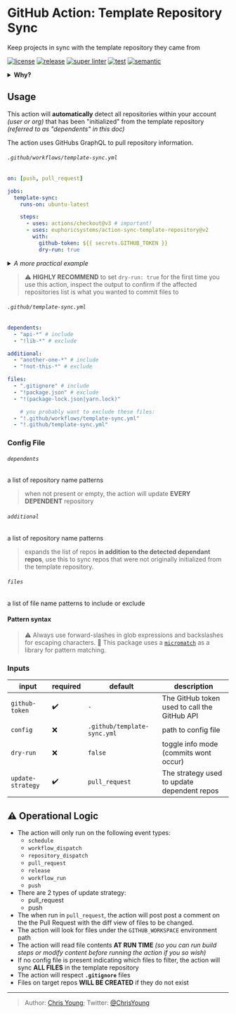 # GitHub Action: Template Repository Sync

Keep projects in sync with the template repository they came from

[![license][license-img]][license-url]
[![release][release-img]][release-url]
[![super linter][super-linter-img]][super-linter-url]
[![test][test-img]][test-url]
[![semantic][semantic-img]][semantic-url]

<details>
  <summary><strong>Why?</strong></summary>

The [Template Repository](https://docs.github.com/en/github/creating-cloning-and-archiving-repositories/creating-a-template-repository) feature is a great way to accelerate creation of new projects.

However, after you "use" the template for first time, the two repositories will forever be out of sync *(any changes made to the template repository will not be reflected in the project repository)*

</details>

## Usage

This action will **automatically** detect all repositories within your account *(user or org)* that has been "initialized" from the template repository *(referred to as "dependents" in this doc)*

The action uses GitHubs GraphQL to pull repository information.

###### `.github/workflows/template-sync.yml`

``` yaml
on: [push, pull_request]

jobs:
  template-sync:
    runs-on: ubuntu-latest

    steps:
      - uses: actions/checkout@v3 # important!
      - uses: euphoricsystems/action-sync-template-repository@v2
        with:
          github-token: ${{ secrets.GITHUB_TOKEN }}
          dry-run: true
```

<details>
  <summary><em>A more practical example</em></summary>

``` yaml
name: template-sync

on:
  pull_request: # run on pull requests to preview changes before applying

  workflow_run: # setup this workflow as a dependency of others
    workflows: [test, release] # don't sync template unless tests and other important workflows have passed

jobs:
  template-sync:
    timeout-minutes: 20

    runs-on: ubuntu-latest

    steps:
      - uses: actions/checkout@v3
      - uses: euphoricsystems/action-workflow-run-wait@v1 # wait for workflow_run to be successful
      - uses: euphoricsystems/action-workflow-queue@v1 # avoid conflicts, by running this template one at a time
      - uses: euphoricsystems/action-sync-template-repository@v2
        with:
          github-token: ${{ secrets.GITHUB_TOKEN }}
```

</details>

> :warning: **HIGHLY RECOMMEND** to set `dry-run: true` for the first time you use this action, inspect the output to confirm if the affected repositories list is what you wanted to commit files to

###### `.github/template-sync.yml`

``` yaml
dependents:
  - "api-*" # include
  - "!lib-*" # exclude

additional:
  - "another-one-*" # include
  - "!not-this-*" # exclude

files:
  - ".gitignore" # include
  - "!package.json" # exclude
  - "!(package-lock.json|yarn.lock)"

    # you probably want to exclude these files:
  - "!.github/workflows/template-sync.yml"
  - "!.github/template-sync.yml"
```

### Config File

###### `dependents`

a list of repository name patterns

> when not present or empty, the action will update **EVERY DEPENDENT** repository

###### `additional`

a list of repository name patterns

> expands the list of repos **in addition to the detected dependant repos**, use this to sync repos that were not originally initialized from the template repository.

###### `files`

a list of file name patterns to include or exclude

#### Pattern syntax

> :warning: Always use forward-slashes in glob expressions and backslashes for escaping characters.
> :book: This package uses a [`micromatch`](https://github.com/micromatch/micromatch) as a library for pattern matching.

### Inputs

| input             | required | default                     | description                                  |
|-------------------|----------|-----------------------------|----------------------------------------------|
| `github-token`    | ✔️       | `-`                         | The GitHub token used to call the GitHub API |
| `config`          | ❌        | `.github/template-sync.yml` | path to config file                          |
| `dry-run`         | ❌        | `false`                     | toggle info mode (commits wont occur)        |
| `update-strategy` | ✔️       | `pull_request`              | The strategy used to update dependent repos  |

## :warning: Operational Logic

-   The action will only run on the following event types:
    -   `schedule`
    -   `workflow_dispatch`
    -   `repository_dispatch`
    -   `pull_request`
    -   `release`
    -   `workflow_run`
    -   `push`
-   There are 2 types of update strategy:
    -   pull\_request
    -   push
-   The when run in `pull_request`, the action will post post a comment on the the Pull Request with the diff view of files to be changed.
-   The action will look for files under the `GITHUB_WORKSPACE` environment path
-   The action will read file contents **AT RUN TIME** *(so you can run build steps or modify content before running the action if you so wish)*
-   If no config file is present indicating which files to filter, the action will sync **ALL FILES** in the template repository
-   The action will respect **`.gitignore`** files
-   Files on target repos **WILL BE CREATED** if they do not exist

----
> Author: [Chris Young](https://www.linkedin.com/in/christophermyoung/);
> Twitter: [@ChrisYoung](https://twitter.com/ChrisYoung)

[license-url]: LICENSE
[license-img]: https://badgen.net/github/license/euphoricsystems/action-sync-template-repository

[release-url]: https://github.com/euphoricsystems/action-sync-template-repository/releases
[release-img]: https://badgen.net/github/release/euphoricsystems/action-sync-template-repository

[super-linter-url]: https://github.com/euphoricsystems/action-sync-template-repository/actions?query=workflow%3Asuper-linter
[super-linter-img]: https://github.com/euphoricsystems/action-sync-template-repository/workflows/super-linter/badge.svg

[test-url]: https://github.com/euphoricsystems/action-sync-template-repository/actions?query=workflow%3Atest
[test-img]: https://github.com/euphoricsystems/action-sync-template-repository/workflows/test/badge.svg

[semantic-url]: https://github.com/euphoricsystems/action-sync-template-repository/actions?query=workflow%3Arelease
[semantic-img]: https://badgen.net/badge/📦/semantically%20released/blue
